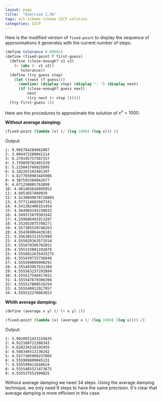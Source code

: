 ```yaml
---
layout: page
title:  "Exercise 1.36"
tags: mit-scheme scheme SICP solution
categories: SICP
---
```

Here is the modified version of `fixed-point` to display the sequence of approximations it generates with the current number of steps.
```scheme
(define tolerance 0.00001)
(define (fixed-point f first-guess)
  (define (close-enough? v1 v2)
    (< (abs (- v1 v2))
       tolerance))
  (define (try guess step)
    (let ((next (f guess)))
      (newline) (display step) (display ": ") (display next)
      (if (close-enough? guess next)
          next
          (try next (+ step 1)))))
  (try first-guess 1))
```
Here are the procedures to approximate the solution of $x^x = 1000$.

**Without average damping:**
```scheme
(fixed-point (lambda (x) (/ (log 1000) (log x))) 2)
```
Output:
```
1: 9.965784284662087
2: 3.004472209841214
3: 6.279195757507157
4: 3.759850702401539
5: 5.215843784925895
6: 4.182207192401397
7: 4.8277650983445906
8: 4.387593384662677
9: 4.671250085763899
10: 4.481403616895052
11: 4.6053657460929
12: 4.5230849678718865
13: 4.577114682047341
14: 4.541382480151454
15: 4.564903245230833
16: 4.549372679303342
17: 4.559606491913287
18: 4.552853875788271
19: 4.557305529748263
20: 4.554369064436181
21: 4.556305311532999
22: 4.555028263573554
23: 4.555870396702851
24: 4.555315001192079
25: 4.5556812635433275
26: 4.555439715736846
27: 4.555599009998291
28: 4.555493957531389
29: 4.555563237292884
30: 4.555517548417651
31: 4.555547679306398
32: 4.555527808516254
33: 4.555540912917957
34: 4.555532270803653
```
**Whith average damping:**
```scheme
(define (average x y) (/ (+ x y) 2))

(fixed-point (lambda (x) (average x (/ (log 1000) (log x)))) 2)
```
Output:
```
1: 5.9828921423310435
2: 4.922168721308343
3: 4.628224318195455
4: 4.568346513136242
5: 4.5577305909237005
6: 4.555909809045131
7: 4.555599411610624
8: 4.5555465521473675
9: 4.555537551999825
```
Without average damping we need 34 steps.
Using the average damping technique, we only need 9 steps to have the same precision.
It's clear that average damping is more efficient in this case.
